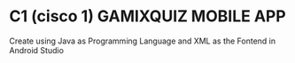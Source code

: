 # C1 (cisco 1) GAMIXQUIZ MOBILE APP 

<p>Create using Java as Programming Language and XML as the Fontend in Android Studio</p>
 

 
